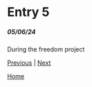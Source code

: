 # Entry 5
##### 05/06/24
During the freedom project

[Previous](entry04.md) | [Next](entry06.md)

[Home](../README.md)
